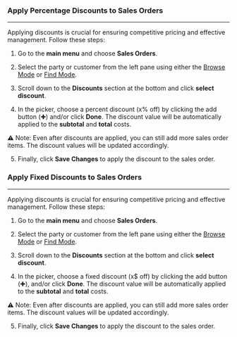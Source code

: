 ### Apply Percentage Discounts to Sales Orders
_________________________________
Applying discounts is crucial for ensuring competitive pricing and effective management. Follow these steps:

1. Go to the **main menu** and choose **Sales Orders**.

2. Select the party or customer from the left pane using either the [Browse Mode](https://github.com/Fx-Professional-Services/HorizonDocs/blob/main/Horizon%20User%20Guide/VIII.%20Searching%20on%20Horizon/Browse%20Mode.md) or [Find Mode](https://github.com/Fx-Professional-Services/HorizonDocs/blob/main/Horizon%20User%20Guide/VIII.%20Searching%20on%20Horizon/Find%20Mode.md). 

3. Scroll down to the **Discounts** section at the bottom and click **select discount**. 

4. In the picker, choose a percent discount (x% off) by clicking the add button (✚) and/or click **Done**. The discount value will be automatically applied to the **subtotal** and **total** costs.

⚠️ Note: Even after discounts are applied, you can still add more sales order items. The discount values will be updated accordingly.

5. Finally, click **Save Changes** to apply the discount to the sales order.

### Apply Fixed Discounts to Sales Orders
____________________________
Applying discounts is crucial for ensuring competitive pricing and effective management. Follow these steps:

1. Go to the **main menu** and choose **Sales Orders**.

2. Select the party or customer from the left pane using either the [Browse Mode](https://github.com/Fx-Professional-Services/HorizonDocs/blob/main/Horizon%20User%20Guide/Searching%20on%20Horizon/Browse%20Mode.md) or [Find Mode](https://github.com/Fx-Professional-Services/HorizonDocs/blob/main/Horizon%20User%20Guide/Searching%20on%20Horizon/Find%20Mode.md).

3. Scroll down to the **Discounts** section at the bottom and click **select discount**. 

4. In the picker, choose a fixed discount (x$ off) by clicking the add button (✚), and/or click **Done**. The discount value will be automatically applied to the **subtotal** and **total** costs.

⚠️ Note: Even after discounts are applied, you can still add more sales order items. The discount values will be updated accordingly.

5. Finally, click **Save Changes** to apply the discount to the sales order.